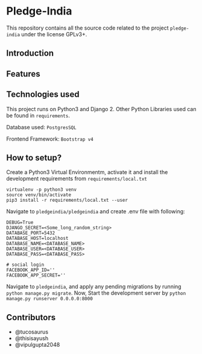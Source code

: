 # Pledge-India

This repository contains all the source code related to the project `pledge-india` under the license GPLv3+.

## Introduction

## Features

## Technologies used

This project runs on Python3 and Django 2. Other Python Libraries used can be found in `requirements`.

Database used: `PostgresSQL`

Frontend Framework: `Bootstrap v4`

## How to setup?

Create a Python3 Virtual Environmentm, activate it and install the development requirements from `requirements/local.txt`

```
virtualenv -p python3 venv
source venv/bin/activate
pip3 install -r requirements/local.txt --user
```
Navigate to `pledgeindia/pledgeindia` and create .env file with following:

```
DEBUG=True
DJANGO_SECRET=<Some_long_random_string>
DATABASE_PORT=5432
DATABASE_HOST=localhost
DATABASE_NAME=<DATABASE_NAME>
DATABASE_USER=<DATABASE_USER>
DATABASE_PASS=<DATABASE_PASS>

# social login
FACEBOOK_APP_ID=''
FACEBOOK_APP_SECRET=''
```


Navigate to `pledgeindia`, and apply any pending migrations by running `python manage.py migrate`. Now, Start the development server by `python manage.py runserver 0.0.0.0:8000`

## Contributors
- @tucosaurus 
- @thisisayush
- @vipulgupta2048